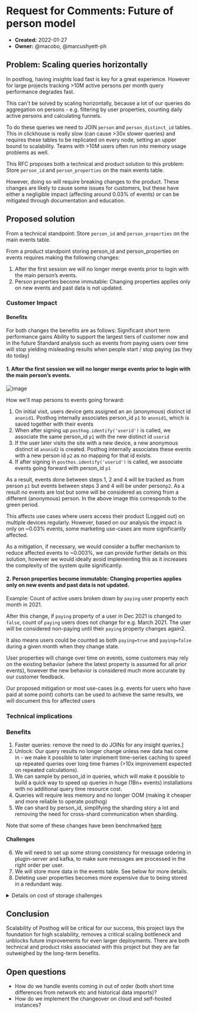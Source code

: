 # Request for Comments: Future of person model

- **Created:** 2022-01-27
- **Owner:** @macobo, @marcushyett-ph 

## Problem: Scaling queries horizontally

In posthog, having insights load fast is key for a great experience. However for large projects tracking >10M active persons per month query performance degrades fast.

This can't be solved by scaling horizontally, because a lot of our queries do aggregation on persons - e.g. filtering by user properties, counting daily active persons and calculating funnels. 

To do these queries we need to JOIN `person` and `person_distinct_id` tables. This in clickhouse is really slow (can cause >30x slower queries) and requires these tables to be replicated on every node, setting an upper bound to scalability. Teams with >10M users often run into memory usage problems as well.

This RFC proposes both a technical and product solution to this problem: Store `person_id` and `person_properties` on the main events table.

However, doing so will require breaking changes to the product. These changes are likely to cause some issues for customers, but these have either a negligible impact (affecting around 0.03% of events) or can be mitigated through documentation and education.

## Proposed solution

From a technical standpoint: Store `person_id` and `person_properties` on the main events table.

From a product standpoint storing person_id and person_properties on events requires making the following changes:
1. After the first session we will no longer merge events prior to login with the main person’s events.
2. Person properties become immutable: Changing properties applies only on new events and past data is not updated.

### Customer Impact

#### Benefits
For both changes the benefits are as follows:
Significant short term performance gains
Ability to support the largest tiers of customer now and in the future
Standard analysis such as events from paying users over time will stop yielding misleading results when people start / stop paying (as they do today)


#### 1. After the first session we will no longer merge events prior to login with the main person’s events.

![image](https://user-images.githubusercontent.com/85295485/151368075-a7ab9dc7-ee8d-4cad-a454-2524161973f1.png)

How we'll map persons to events going forward:
1. On initial visit, users device gets assigned an an (anonymous) distinct id `anonid1`. Posthog internally associates person_id `p1` to `anonid1`, which is saved together with their events
2. When after signing up `posthog.identify('userid')` is called, we associate the same person_id `p1` with the new distinct id `userid`
3. If the user later visits the site with a new device, a new anonymous distinct id `anonid2` is created. Posthog internally associates these events with a new person id `p2` as no mapping for that id exists.
4. If after signing in `posthos.identify('userid')` is called, we associate events going forward with person_id `p1`

As a result, events done between steps 1, 2 and 4 will be tracked as from person `p1` but events between steps 3 and 4 will be under person`p2`. As a result no events are lost but some will be considered as coming from a different (anonymous) person. In the above image this corresponds to the green period.

This affects use cases where users access their product (Logged out) on multiple devices regularly. However, based on our analysis the impact is only on ~0.03% events, some marketing use-cases are more significantly affected.

As a mitigation, if necessary, we would consider a buffer mechanism to reduce affected events to ~0.003%, we can provide further details on this solution, however we would ideally avoid implementing this as it increases the complexity of the system quite significantly.

#### 2. Person properties become immutable: Changing properties applies only on new events and past data is not updated.

Example: Count of active users broken down by `paying` user property each month in 2021.

After this change, if `paying` property of a user in Dec 2021 is changed to `false`, count of `paying` users does not change for e.g. March 2021. The  user will be considered non-paying until their `paying` property changes again2.

It also means users could be counted as both `paying=true` and `paying=false` during a given month when they change state.

User properties will change over time on events, some customers may rely on the existing behavior (where the latest property is assumed for all prior events), however the new behavior is considered much more accurate by our customer feedback.

Our proposed mitigation or most use-cases (e.g. events for users who have paid at some point) cohorts can be used to achieve the same results, we will document this for affected users


### Technical implications

### Benefits
1. Faster queries: remove the need to do JOINs for any insight queries.]
2. Unlock: Our query results no longer change unless new data has come in - we make it possible to later implement time-series caching to speed up repeated queries over long time frames (>10x improvement expected on repeated calculations).
4. We can sample by person_id in queries, which will make it possible to build a quick way to speed up queries in huge (1Bn+ events) installations with no additional query time resource cost.
5. Queries will require less memory and no longer OOM (making it cheaper and more reliable to operate posthog)
3. We can shard by person_id, simplifying the sharding story a lot and removing the need for cross-shard communication when sharding.

Note that some of these changes have been benchmarked [here](https://github.com/PostHog/posthog/issues/7962)


#### Challenges

6. We will need to set up some strong consistency for message ordering in plugin-server and kafka, to make sure messages are processed in the right order per user.
7. We will store more data in the events table. See below for more details.
8. Deleting user properties becomes more expensive due to being stored in a redundant way.

<details><summary>Details on cost of storage challenges</summary>


Storing person properties in events means we’ll be storing more data.

The exact impact of this depends on the dataset. Some factors about our setup which might not make this into a huge deal:

1. The data is low cardinality and clickhouse is great at compression => we should get really good compression ratios
2. When [Clickhouse implements semistructured data support](https://github.com/ClickHouse/ClickHouse/pull/23932), compression ratios will get even better.

I’ve done a measurement on a test benchmarking cluster:
- Original table was 7.56 GiB on disk, 99.13 GiB uncompressed
- New table (with person_properties/person_id joined in) was 9.16 GiB on disk, 167.88 GiB uncompressed
- person_properties column was 1.13 GiB on disk, 51.21 GiB uncompressed with a compression ratio of 0.022
- For reference, `properties` column was 4.49 GiB on disk, 76.28 GiB uncompressed with a compression ratio of 0.059

This measurement was done on a dataset that would compress relatively well (few people), however looking at the uncompressed size, we’d expect at most a 2x disk size increase in most cases.

</details>

## Conclusion
Scalability of Posthog will be critical for our success, this project lays the foundation for high scalability, removes a critical scaling bottleneck and unblocks future improvements for even larger deployments. There are both technical and product risks associated with this project but they are far outweighed by the long-term benefits.

## Open questions

- How do we handle events coming in out of order (both short time differences from network etc and historical data imports)?
- How do we implement the changeover on cloud and self-hosted instances?
